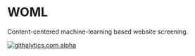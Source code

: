 WOML
====

Content-centered machine-learning based website screening.

[![githalytics.com alpha](https://cruel-carlota.pagodabox.com/80bb976878de61e3ac32c58dcdf38e03 "githalytics.com")](http://githalytics.com/drxzcl/WOML)

